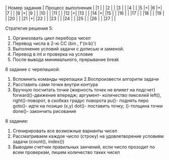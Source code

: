 | Номер задания | Процесс выполнения |
|1 | |
|2 | |
|3 | |
|4 | |
|5 |+|
|6 |+|
|7 | |
|8 |+|
|9 | |
|10 | |
|11 | |
|12 |+|
|13 | |
|14 |+|
|15 | |
|16 | |
|17 | |
|18 | |
|19 | |
|20 | |
|21 |+|
|22 | |
|23 | |
|24 | |
|25 | |
|26 | |
|27 | |


Стратегия решения 5:
1. Организовать цикл перебора чисел
2. Перевод числа в 2-ю СС (bin , f'{n:b}')
3. Выполнение условий задачи с дописью и заменой.
4. Перевод в int и проверка на условие
5. После вывода минимального, прерывание break

6 задание с черепашкой:
1. Вспомнить команды черепашки
2.Воспроизвести алгоритм задачи
3. Расставить сами точки внутри контура
4. Вручную посчитать точки
(жирность точек не влияет на подсчет)
forward()-движение впередж; аргумент- количество пикселей 
left(), right()-поворот, в скобках градус поворота 
pu()- поднять перо 
goto()- идти на позицю (x,y)
dot()- поставить точку; ()-толщина точки
done()- закончить рисование 

8 задание:
1. Сгенирировать все возможные варианты чисел 
2. Рассматриваем каждое число (строку) на удовлетворение условиям задачи (count(), index())
3. Выводим счетчик правильных занчений, если число прозодит по всем проверкам, пишем количество таких чисел
